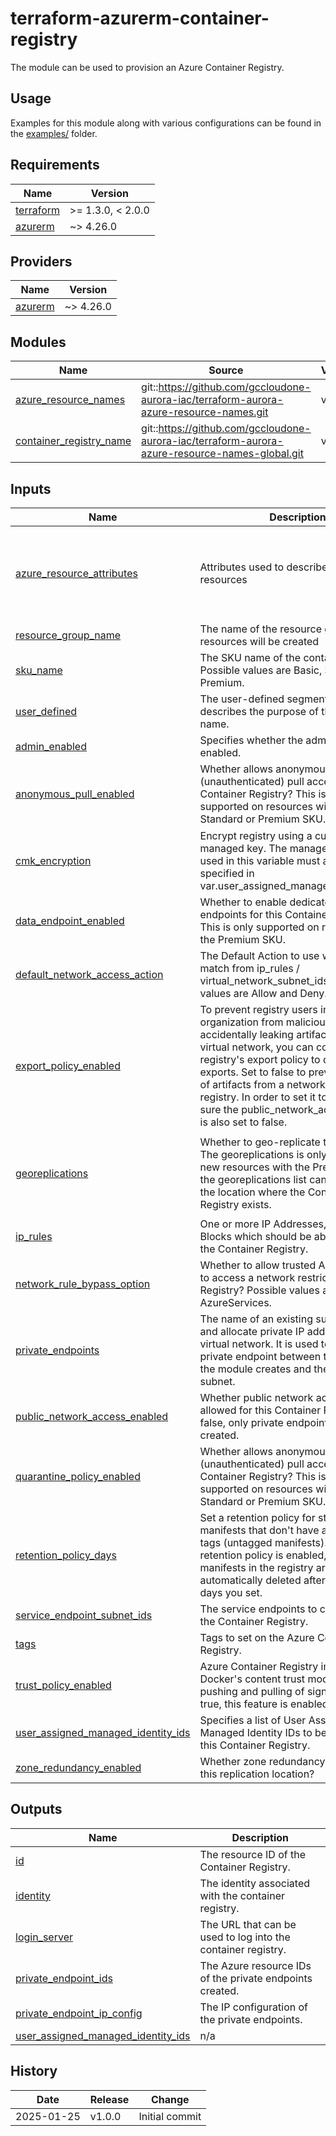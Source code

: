 # terraform-azurerm-container-registry

The module can be used to provision an Azure Container Registry.

## Usage

Examples for this module along with various configurations can be found in the [examples/](examples/) folder.

<!-- BEGIN_TF_DOCS -->
## Requirements

| Name | Version |
|------|---------|
| <a name="requirement_terraform"></a> [terraform](#requirement\_terraform) | >= 1.3.0, < 2.0.0 |
| <a name="requirement_azurerm"></a> [azurerm](#requirement\_azurerm) | ~> 4.26.0 |

## Providers

| Name | Version |
|------|---------|
| <a name="provider_azurerm"></a> [azurerm](#provider\_azurerm) | ~> 4.26.0 |

## Modules

| Name | Source | Version |
|------|--------|---------|
| <a name="module_azure_resource_names"></a> [azure\_resource\_names](#module\_azure\_resource\_names) | git::https://github.com/gccloudone-aurora-iac/terraform-aurora-azure-resource-names.git | v2.0.0 |
| <a name="module_container_registry_name"></a> [container\_registry\_name](#module\_container\_registry\_name) | git::https://github.com/gccloudone-aurora-iac/terraform-aurora-azure-resource-names-global.git | v2.0.0 |

## Inputs

| Name | Description | Type | Default | Required |
|------|-------------|------|---------|:--------:|
| <a name="input_azure_resource_attributes"></a> [azure\_resource\_attributes](#input\_azure\_resource\_attributes) | Attributes used to describe Azure resources | <pre>object({<br>    project     = string<br>    environment = string<br>    location    = optional(string, "Canada Central")<br>    instance    = number<br>  })</pre> | n/a | yes |
| <a name="input_resource_group_name"></a> [resource\_group\_name](#input\_resource\_group\_name) | The name of the resource group in which resources will be created | `string` | n/a | yes |
| <a name="input_sku_name"></a> [sku\_name](#input\_sku\_name) | The SKU name of the container registry. Possible values are Basic, Standard and Premium. | `string` | n/a | yes |
| <a name="input_user_defined"></a> [user\_defined](#input\_user\_defined) | The user-defined segment that describes the purpose of the Key Vault name. | `string` | n/a | yes |
| <a name="input_admin_enabled"></a> [admin\_enabled](#input\_admin\_enabled) | Specifies whether the admin user is enabled. | `bool` | `false` | no |
| <a name="input_anonymous_pull_enabled"></a> [anonymous\_pull\_enabled](#input\_anonymous\_pull\_enabled) | Whether allows anonymous (unauthenticated) pull access to this Container Registry? This is only supported on resources with the Standard or Premium SKU. | `bool` | `false` | no |
| <a name="input_cmk_encryption"></a> [cmk\_encryption](#input\_cmk\_encryption) | Encrypt registry using a customer-managed key. The managed identity used in this variable must also be specified in var.user\_assigned\_managed\_identity\_ids. | <pre>object({<br>    key_vault_key_id   = string<br>    identity_client_id = string<br>  })</pre> | `null` | no |
| <a name="input_data_endpoint_enabled"></a> [data\_endpoint\_enabled](#input\_data\_endpoint\_enabled) | Whether to enable dedicated data endpoints for this Container Registry? This is only supported on resources with the Premium SKU. | `bool` | `false` | no |
| <a name="input_default_network_access_action"></a> [default\_network\_access\_action](#input\_default\_network\_access\_action) | The Default Action to use when no rules match from ip\_rules / virtual\_network\_subnet\_ids. Possible values are Allow and Deny. | `string` | `"Deny"` | no |
| <a name="input_export_policy_enabled"></a> [export\_policy\_enabled](#input\_export\_policy\_enabled) | To prevent registry users in an organization from maliciously or accidentally leaking artifacts outside a virtual network, you can configure the registry's export policy to disable exports. Set to false to prevent the export of artifacts from a network-restricted registry. In order to set it to false, make sure the public\_network\_access\_enabled is also set to false. | `bool` | `null` | no |
| <a name="input_georeplications"></a> [georeplications](#input\_georeplications) | Whether to geo-replicate the artifacts. The georeplications is only supported on new resources with the Premium SKU & the georeplications list cannot contain the location where the Container Registry exists. | <pre>list(object({<br>    location                  = string<br>    zone_redundancy_enabled   = optional(bool, false)<br>    regional_endpoint_enabled = optional(bool, false)<br>  }))</pre> | `[]` | no |
| <a name="input_ip_rules"></a> [ip\_rules](#input\_ip\_rules) | One or more IP Addresses, or CIDR Blocks which should be able to access the Container Registry. | `set(string)` | `[]` | no |
| <a name="input_network_rule_bypass_option"></a> [network\_rule\_bypass\_option](#input\_network\_rule\_bypass\_option) | Whether to allow trusted Azure services to access a network restricted Container Registry? Possible values are None and AzureServices. | `string` | `"AzureServices"` | no |
| <a name="input_private_endpoints"></a> [private\_endpoints](#input\_private\_endpoints) | The name of an existing subnet to deploy and allocate private IP addresses from a virtual network. It is used to create a private endpoint between the keyvault the module creates and the specified subnet. | <pre>list(object({<br>    sub_resource_name   = string<br>    subnet_id           = optional(string)<br>    private_dns_zone_id = string<br>  }))</pre> | `[]` | no |
| <a name="input_public_network_access_enabled"></a> [public\_network\_access\_enabled](#input\_public\_network\_access\_enabled) | Whether public network access is allowed for this Container Registry. If false, only private endpoints can be created. | `bool` | `false` | no |
| <a name="input_quarantine_policy_enabled"></a> [quarantine\_policy\_enabled](#input\_quarantine\_policy\_enabled) | Whether allows anonymous (unauthenticated) pull access to this Container Registry? This is only supported on resources with the Standard or Premium SKU. | `bool` | `false` | no |
| <a name="input_retention_policy_days"></a> [retention\_policy\_days](#input\_retention\_policy\_days) | Set a retention policy for stored image manifests that don't have any associated tags (untagged manifests). When a retention policy is enabled, untagged manifests in the registry are automatically deleted after a number of days you set. | `number` | `null` | no |
| <a name="input_service_endpoint_subnet_ids"></a> [service\_endpoint\_subnet\_ids](#input\_service\_endpoint\_subnet\_ids) | The service endpoints to configure on the Container Registry. | `set(string)` | `[]` | no |
| <a name="input_tags"></a> [tags](#input\_tags) | Tags to set on the Azure Container Registry. | `map(string)` | `{}` | no |
| <a name="input_trust_policy_enabled"></a> [trust\_policy\_enabled](#input\_trust\_policy\_enabled) | Azure Container Registry implements Docker's content trust model, enabling pushing and pulling of signed images. If true, this feature is enabled. | `bool` | `false` | no |
| <a name="input_user_assigned_managed_identity_ids"></a> [user\_assigned\_managed\_identity\_ids](#input\_user\_assigned\_managed\_identity\_ids) | Specifies a list of User Assigned Managed Identity IDs to be assigned to this Container Registry. | `list(string)` | `null` | no |
| <a name="input_zone_redundancy_enabled"></a> [zone\_redundancy\_enabled](#input\_zone\_redundancy\_enabled) | Whether zone redundancy is enabled for this replication location? | `bool` | `false` | no |

## Outputs

| Name | Description |
|------|-------------|
| <a name="output_id"></a> [id](#output\_id) | The resource ID of the Container Registry. |
| <a name="output_identity"></a> [identity](#output\_identity) | The identity associated with the container registry. |
| <a name="output_login_server"></a> [login\_server](#output\_login\_server) | The URL that can be used to log into the container registry. |
| <a name="output_private_endpoint_ids"></a> [private\_endpoint\_ids](#output\_private\_endpoint\_ids) | The Azure resource IDs of the private endpoints created. |
| <a name="output_private_endpoint_ip_config"></a> [private\_endpoint\_ip\_config](#output\_private\_endpoint\_ip\_config) | The IP configuration of the private endpoints. |
| <a name="output_user_assigned_managed_identity_ids"></a> [user\_assigned\_managed\_identity\_ids](#output\_user\_assigned\_managed\_identity\_ids) | n/a |
<!-- END_TF_DOCS -->

## History

| Date       | Release     | Change                                                                        |
| -----------| ------------| ------------------------------------------------------------------------------|
| 2025-01-25 | v1.0.0      | Initial commit                                                                |
